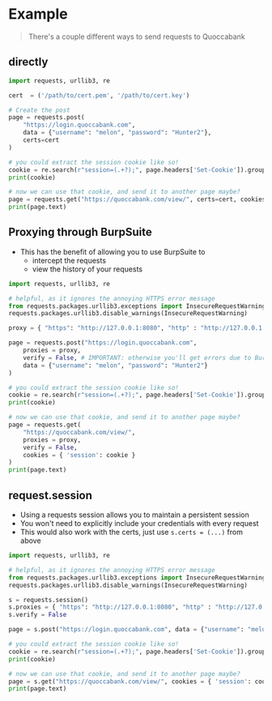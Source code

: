# Example
> There's a couple different ways to send requests to Quoccabank

## directly
```python
import requests, urllib3, re

cert  = ('/path/to/cert.pem', '/path/to/cert.key')

# Create the post
page = requests.post(
	"https://login.quoccabank.com",
	data = {"username": "melon", "password": "Hunter2"},
	certs=cert
)

# you could extract the session cookie like so!
cookie = re.search(r"session=(.+?);", page.headers['Set-Cookie']).group(1)
print(cookie)

# now we can use that cookie, and send it to another page maybe?
page = requests.get("https://quoccabank.com/view/", certs=cert, cookies = { 'session': cookie })
print(page.text)
```

## Proxying through BurpSuite
* This has the benefit of allowing you to use BurpSuite to
	* intercept the requests
	* view the history of your requests

```python
import requests, urllib3, re

# helpful, as it ignores the annoying HTTPS error message
from requests.packages.urllib3.exceptions import InsecureRequestWarning
requests.packages.urllib3.disable_warnings(InsecureRequestWarning)

proxy = { "https": "http://127.0.0.1:8080", "http" : "http://127.0.0.1:8080" }

page = requests.post("https://login.quoccabank.com",
	proxies = proxy,
	verify = False, # IMPORTANT: otherwise you'll get errors due to BurpSuites self-signed cert
	data = {"username": "melon", "password": "Hunter2"}
)

# you could extract the session cookie like so!
cookie = re.search(r"session=(.+?);", page.headers['Set-Cookie']).group(1)
print(cookie)

# now we can use that cookie, and send it to another page maybe?
page = requests.get(
	"https://quoccabank.com/view/",
	proxies = proxy, 
	verify = False,
	cookies = { 'session': cookie }
)
print(page.text)
```

## request.session
* Using a requests session allows you to maintain a persistent session
* You won't need to explicitly include your credentials with every request
* This would also work with the certs, just use `s.certs = (...)` from above

```python
import requests, urllib3, re

# helpful, as it ignores the annoying HTTPS error message
from requests.packages.urllib3.exceptions import InsecureRequestWarning
requests.packages.urllib3.disable_warnings(InsecureRequestWarning)

s = requests.session()
s.proxies = { "https": "http://127.0.0.1:8080", "http" : "http://127.0.0.1:8080" }
s.verify = False

page = s.post("https://login.quoccabank.com", data = {"username": "melon", "password": "Hunter2"})

# you could extract the session cookie like so!
cookie = re.search(r"session=(.+?);", page.headers['Set-Cookie']).group(1)
print(cookie)

# now we can use that cookie, and send it to another page maybe?
page = s.get("https://quoccabank.com/view/", cookies = { 'session': cookie })
print(page.text)